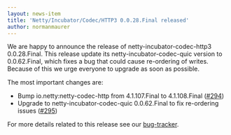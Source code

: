 ```yaml
---
layout: news-item
title: 'Netty/Incubator/Codec/HTTP3 0.0.28.Final released'
author: normanmaurer
---
```


We are happy to announce the release of netty-incubator-codec-http3 0.0.28.Final. This release update its netty-incubator-codec-quic version to 0.0.62.Final, which fixes a bug that could cause re-ordering of writes.
Because of this we urge everyone to upgrade as soon as possible. 

The most important changes are:

* Bump io.netty:netty-codec-http from 4.1.107.Final to 4.1.108.Final ([#294](https://github.com/netty/netty-incubator-codec-http3/issues/294))
* Upgrade to netty-incubator-codec-quic 0.0.62.Final to fix re-ordering issues ([#295](https://github.com/netty/netty-incubator-codec-http3/issues/295))


For more details related to this release see our [bug-tracker](https://github.com/netty/netty-incubator-codec-http3/milestone/26?closed=1). 

